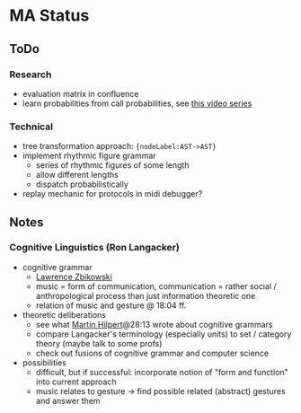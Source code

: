 # MA Status

## ToDo
### Research
- evaluation matrix in confluence
- learn probabilities from call probabilities, see [this video series](https://youtu.be/2hLBHSKbS44)
### Technical
- tree transformation approach: `{nodeLabel:AST->AST}`
- implement rhythmic figure grammar
  - series of rhythmic figures of some length
  - allow different lengths
  - dispatch probabilistically
- replay mechanic for protocols in midi debugger?

## Notes
### Cognitive Linguistics (Ron Langacker)
- cognitive grammar 
  - [Lawrence Zbikowski](https://www.youtube.com/watch?v=C2XKzCQ_Uj4)
  - music = form of communication, communication = rather social / anthropological process than just information theoretic one
  - relation of music and gesture @ 18:04 ff.
- theoretic deliberations
  - see what [Martin Hilpert](https://www.youtube.com/watch?v=dDfX3971Z_A)@28:13 wrote about cognitive grammars
  - compare Langacker's terminology (especially units) to set / category theory (maybe talk to some profs)
  - check out fusions of cognitive grammar and computer science
- possibilities
  - difficult, but if successful: incorporate notion of "form and function" into current approach
  - music relates to gesture -> find possible related (abstract) gestures and answer them